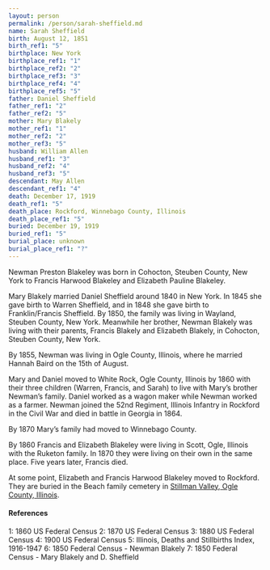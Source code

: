 ```yaml
---
layout: person
permalink: /person/sarah-sheffield.md
name: Sarah Sheffield
birth: August 12, 1851
birth_ref1: "5"
birthplace: New York
birthplace_ref1: "1"
birthplace_ref2: "2"
birthplace_ref3: "3"
birthplace_ref4: "4"
birthplace_ref5: "5"
father: Daniel Sheffield
father_ref1: "2"
father_ref2: "5"
mother: Mary Blakely
mother_ref1: "1"
mother_ref2: "2"
mother_ref3: "5"
husband: William Allen
husband_ref1: "3"
husband_ref2: "4"
husband_ref3: "5"
descendant: May Allen
descendant_ref1: "4"
death: December 17, 1919
death_ref1: "5"
death_place: Rockford, Winnebago County, Illinois
death_place_ref1: "5"
buried: December 19, 1919
buried_ref1: "5"
burial_place: unknown
burial_place_ref1: "?"
---
```


Newman Preston Blakeley was born in Cohocton, Steuben County, New York to Francis Harwood Blakeley and Elizabeth Pauline Blakeley.

Mary Blakely married Daniel Sheffield around 1840 in New York. In 1845 she gave birth to Warren Sheffield, and in 1848 she gave birth to Franklin/Francis Sheffield. By 1850, the family was living in Wayland, Steuben County, New York. Meanwhile her brother, Newman Blakely was living with their parents, Francis Blakely and Elizabeth Blakely, in Cohocton, Steuben County, New York.

By 1855, Newman was living in Ogle County, Illinois, where he married Hannah Baird on the 15th of August.

Mary and Daniel moved to White Rock, Ogle County, Illinois by 1860 with their three children (Warren, Francis, and Sarah) to live with Mary’s brother Newman’s family. Daniel worked as a wagon maker while Newman worked as a farmer. Newman joined the 52nd Regiment, Illinois Infantry in Rockford in the Civil War and died in battle in Georgia in 1864.

By 1870 Mary’s family had moved to Winnebago County.

By 1860 Francis and Elizabeth Blakeley were living in Scott, Ogle, Illinois with the Ruketon family. In 1870 they were living on their own in the same place. Five years later, Francis died.

At some point, Elizabeth and Francis Harwood Blakeley moved to Rockford. They are buried in the Beach family cemetery in [Stillman Valley, Ogle County, Illinois](https://www.findagrave.com/memorial/75626235).


#### References

<a id="1">1: </a> 1860 US Federal Census
<a id="2">2: </a> 1870 US Federal Census
<a id="3">3: </a> 1880 US Federal Census
<a id="4">4: </a> 1900 US Federal Census
<a id="5">5: </a> Illinois, Deaths and Stillbirths Index, 1916-1947
<a id="6">6: </a> 1850 Federal Census - Newman Blakely
<a id="7">7: </a> 1850 Federal Census - Mary Blakely and D. Sheffield
